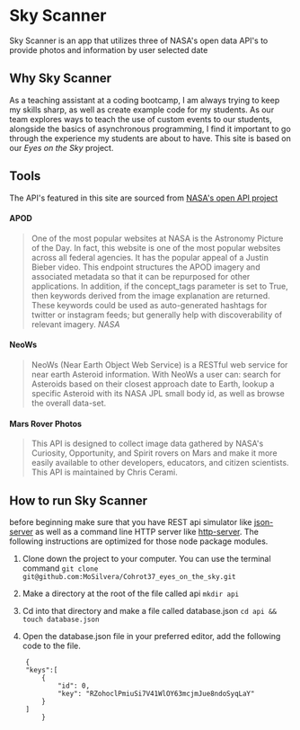 # Sky Scanner

Sky Scanner is an app that utilizes three of NASA's open data API's to provide photos and information by user selected date

## Why Sky Scanner

As a teaching assistant at a coding bootcamp, I am always trying to keep my skills sharp, as well as create example code for my students. As our team explores ways to teach the use of custom events to our students, alongside the basics of asynchronous programming, I find it important to go through the experience my students are about to have.
This site is based on our *Eyes on the Sky* project.

## Tools

The API's featured in this site are sourced from [NASA's open API project](https://api.nasa.gov/)

#### APOD

>One of the most popular websites at NASA is the Astronomy Picture of the Day. In fact, this website is one of the most popular websites across all federal agencies. It has the popular appeal of a Justin Bieber video. This endpoint structures the APOD imagery and associated metadata so that it can be repurposed for other applications. In addition, if the concept_tags parameter is set to True, then keywords derived from the image explanation are returned. These keywords could be used as auto-generated hashtags for twitter or instagram feeds; but generally help with discoverability of relevant imagery.
*NASA*

#### NeoWs

>NeoWs (Near Earth Object Web Service) is a RESTful web service for near earth Asteroid information. With NeoWs a user can: search for Asteroids based on their closest approach date to Earth, lookup a specific Asteroid with its NASA JPL small body id, as well as browse the overall data-set.

#### Mars Rover Photos
>This API is designed to collect image data gathered by NASA's Curiosity, Opportunity, and Spirit rovers on Mars and make it more easily available to other developers, educators, and citizen scientists. This API is maintained by Chris Cerami.

## How to run Sky Scanner
before beginning make sure that you have REST api simulator like [json-server](https://www.npmjs.com/package/json-server#alternative-port) as well as a command line HTTP server like [http-server](https://www.npmjs.com/package/http-server). The following instructions are optimized for those node package modules.

1. Clone down the project to your computer. You can use the terminal command
     ```git clone git@github.com:MoSilvera/Cohrot37_eyes_on_the_sky.git```

2. Make a directory at the root of the file called api
    ```mkdir api```

3. Cd into that directory and make a file called database.json
    ```cd api && touch database.json```

4. Open the database.json file in your preferred editor, add the following code to the file.
```
    {
    "keys":[
        {
            "id": 0,
            "key": "RZohoclPmiuSi7V41WlOY63mcjmJue8ndoSyqLaY"
        }
    ]
        }
```



